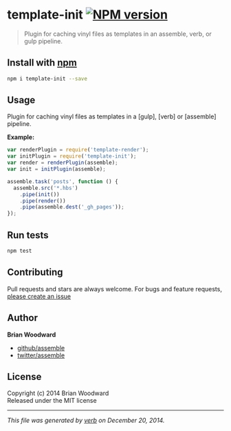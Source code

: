 # template-init [![NPM version](https://badge.fury.io/js/template-init.svg)](http://badge.fury.io/js/template-init)

> Plugin for caching vinyl files as templates in an assemble, verb, or gulp pipeline.

## Install with [npm](npmjs.org)

```bash
npm i template-init --save
```

## Usage

Plugin for caching vinyl files as templates in a [gulp], [verb] or [assemble] pipeline.

**Example:**

```js
var renderPlugin = require('template-render');
var initPlugin = require('template-init');
var render = renderPlugin(assemble);
var init = initPlugin(assemble);

assemble.task('posts', function () {
  assemble.src('*.hbs')
    .pipe(init())
    .pipe(render())
    .pipe(assemble.dest('_gh_pages'));
});
```

## Run tests

```bash
npm test
```

## Contributing
Pull requests and stars are always welcome. For bugs and feature requests, [please create an issue](https://github.com/assemble/template-init/issues)

## Author

**Brian Woodward**
 
+ [github/assemble](https://github.com/assemble)
+ [twitter/assemble](http://twitter.com/assemble) 

## License
Copyright (c) 2014 Brian Woodward  
Released under the MIT license

***

_This file was generated by [verb](https://github.com/assemble/verb) on December 20, 2014._
